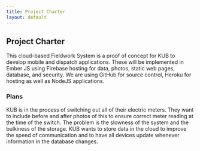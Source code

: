 ```yaml
---
title: Project Charter
layout: default
---
```


## Project Charter
This cloud-based Fieldwork System is a proof of concept for KUB to develop mobile and dispatch applications. These will be implemented in Ember JS using Firebase hosting for data, photos, static web pages, database, and security. We are using GitHub for source control, Heroku for hosting as well as NodeJS applications.


### Plans
KUB is in the process of switching out all of their electric meters. They want to include before and after photos of this to ensure correct meter reading at the time of the switch. The problem is the slowness of the system and the bulkiness of the storage. KUB wants to store data in the cloud to improve the speed of communication and to have all devices update whenever information in the database changes.
